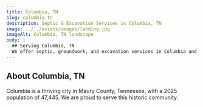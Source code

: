 ```yaml
---
title: Columbia, TN
slug: columbia-tn
description: Septic & Excavation Services in Columbia, TN
image: ../../assets/images/landing.jpg
imageAlt: Columbia, TN landscape
body: |
  ## Serving Columbia, TN
  We offer septic, groundwork, and excavation services in Columbia and the surrounding Maury County region. Get in touch for a free estimate!
---
```


## About Columbia, TN
Columbia is a thriving city in Maury County, Tennessee, with a 2025 population of 47,445. We are proud to serve this historic community.

